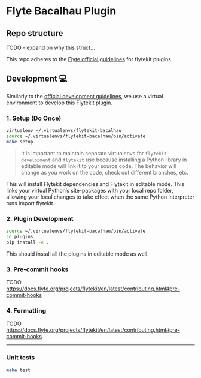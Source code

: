 # Flyte Bacalhau Plugin

## Repo structure

TODO - expand on why this struct...

This repo adheres to the [Flyte official guidelines](https://github.com/flyteorg/flytekit/tree/master/plugins#guidelines-) for flytekit plugins.

## Development :computer:

Similarly to the [official development guidelines](https://docs.flyte.org/projects/flytekit/en/latest/contributing.html#contribute-code), we use a virtual environment to develop this Flytekit plugin.

### 1. Setup (Do Once)

```bash
virtualenv ~/.virtualenvs/flytekit-bacalhau
source ~/.virtualenvs/flytekit-bacalhau/bin/activate
make setup
```

> It is important to maintain separate virtualenvs for `flytekit development` and `flytekit` use because installing a Python library in editable mode will link it to your source code. The behavior will change as you work on the code, check out different branches, etc.

This will install Flytekit dependencies and Flytekit in editable mode. This links your virtual Python’s site-packages with your local repo folder, allowing your local changes to take effect when the same Python interpreter runs import flytekit.


### 2. Plugin Development

```bash
source ~/.virtualenvs/flytekit-bacalhau/bin/activate
cd plugins
pip install -e .
```

This should install all the plugins in editable mode as well.

### 3. Pre-commit hooks

TODO
https://docs.flyte.org/projects/flytekit/en/latest/contributing.html#pre-commit-hooks
### 4. Formatting

TODO
https://docs.flyte.org/projects/flytekit/en/latest/contributing.html#pre-commit-hooks

--- 



### Unit tests

```bash
make test
```
